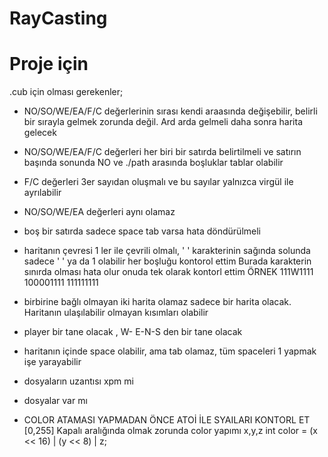 # RayCasting

# Proje için

.cub için olması gerekenler;

- NO/SO/WE/EA/F/C değerlerinin sırası kendi araasında değişebilir, belirli bir sırayla gelmek zorunda değil. Ard arda gelmeli daha sonra harita gelecek
- NO/SO/WE/EA/F/C değerleri her biri bir satırda belirtilmeli ve satırın başında sonunda NO ve ./path arasında boşluklar tablar olabilir
- F/C değerleri 3er sayıdan oluşmalı ve bu sayılar yalnızca virgül ile ayrılabilir
- NO/SO/WE/EA değerleri aynı olamaz
- boş bir satırda sadece space tab varsa hata döndürülmeli
- haritanın çevresi 1 ler ile çevrili olmalı, ' ' karakterinin sağında solunda sadece ' ' ya da 1 olabilir her boşluğu kontorol ettim
Burada karakterin sınırda olması hata olur onuda tek olarak kontorl ettim ÖRNEK
111W1111
100001111
111111111
- birbirine bağlı olmayan iki harita olamaz sadece bir harita olacak. Haritanın ulaşılabilir olmayan kısımları olabilir

- player bir tane olacak , W- E-N-S den bir tane olacak
- haritanın içinde space olabilir, ama tab olamaz, tüm spaceleri 1 yapmak işe yarayabilir
- dosyaların uzantısı xpm mi
- dosyalar var mı

- COLOR ATAMASI YAPMADAN ÖNCE ATOİ İLE SYAILARI KONTORL ET [0,255] Kapalı aralığında olmak zorunda
color yapımı x,y,z    int color = (x << 16) | (y << 8) | z;
